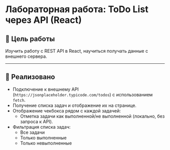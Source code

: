 # Лабораторная работа: ToDo List через API (React)

## 📌 Цель работы

Изучить работу с REST API в React, научиться получать данные с внешнего сервера.

---

## 🔧 Реализовано

- Подключение к внешнему API (`https://jsonplaceholder.typicode.com/todos`) с использованием `fetch`.
- Получение списка задач и отображение их на странице.
- Отображение чекбокса рядом с каждой задачей:
  - Отметка задачи как выполненной/не выполненной (локально, без запроса к API).
- Фильтрация списка задач:
  - Все задачи
  - Только выполненные
  - Только невыполненные
